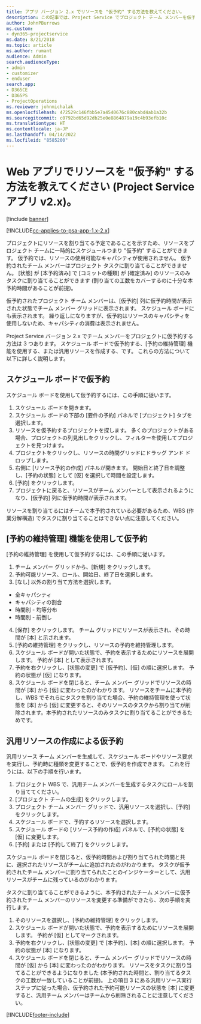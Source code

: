 ```yaml
---
title: アプリ バージョン 2.x でリソースを "仮予約" する方法を教えてください。
description: この記事では、Project Service でプロジェクト チーム メンバーを仮予約する方法を説明します。
author: JohnPBurrows
ms.custom:
- dyn365-projectservice
ms.date: 8/21/2018
ms.topic: article
ms.author: rumant
audience: Admin
search.audienceType:
- admin
- customizer
- enduser
search.app:
- D365CE
- D365PS
- ProjectOperations
ms.reviewer: johnmichalak
ms.openlocfilehash: 472529c146fbb5e7a4540676c880cabd4ab1a32b
ms.sourcegitcommit: c0792bd65d92db25e0e8864879a19c4b93efb10c
ms.translationtype: HT
ms.contentlocale: ja-JP
ms.lasthandoff: 04/14/2022
ms.locfileid: "8585200"
---
```

# <a name="how-do-i-soft-book-resources-in-the-web-app-project-service-app-v2x"></a>Web アプリでリソースを "仮予約" する方法を教えてください (Project Service アプリ v2.x)。

[!include [banner](../includes/psa-now-project-operations.md)]

[!INCLUDE[cc-applies-to-psa-app-1.x-2.x](../includes/cc-applies-to-psa-app-1x-2x.md)]

プロジェクトにリソースを割り当てる予定であることを示すため、リソースをプロジェクト チームに一時的にスケジュールつまり "仮予約" することができます。 仮予約では、リソースの使用可能なキャパシティが使用されません。 仮予約されたチーム メンバーはプロジェクト タスクに割り当てることができません。 [状態] が [本予約済み] で [コミットの種類] が [確定済み] のリソースのみタスクに割り当てることができます (割り当ての工数をカバーするのに十分な本予約時間があることが前提)。

仮予約されたプロジェクト チーム メンバーは、[仮予約] 列に仮予約時間が表示された状態でチーム メンバー グリッドに表示されます。 スケジュール ボードにも表示されます。 繰り返しになりますが、仮予約はリソースのキャパシティを使用しないため、キャパシティの消費は表示されません。

Project Service バージョン 2.x でチーム メンバーをプロジェクトに仮予約する方法は 3 つあります。 スケジュール ボードで仮予約する、[予約の維持管理] 機能を使用する、または汎用リソースを作成する、です。 これらの方法について以下に詳しく説明します。

## <a name="soft-book-with-the-schedule-board"></a>スケジュール ボードで仮予約

スケジュール ボードを使用して仮予約するには、この手順に従います。 
1. スケジュール ボードを開きます。
2. スケジュール ボードの下部の [要件の予約] パネルで [プロジェクト] タブを選択します。
3. リソースを仮予約するプロジェクトを探します。 多くのプロジェクトがある場合、プロジェクトの列見出しをクリックし、フィルターを使用してプロジェクトを見つけます。
4. プロジェクトをクリックし、リソースの時間グリッドにドラッグ アンド ドロップします。
5. 右側に [リソース予約の作成] パネルが開きます。 開始日と終了日を調整し、[予約の状態] として [仮] を選択して時間を設定します。 
6. [予約] をクリックします。
7. プロジェクトに戻ると、リソースがチーム メンバーとして表示されるようになり、[仮予約] 列に仮予約時間が表示されます。

リソースを割り当てるにはチームで本予約されている必要があるため、WBS (作業分解構造) でタスクに割り当てることはできない点に注意してください。

## <a name="soft-book-using-the-maintain-bookings-feature"></a>[予約の維持管理] 機能を使用して仮予約

[予約の維持管理] を使用して仮予約するには、この手順に従います。
1. チーム メンバー グリッドから、[新規] をクリックします。
2. 予約可能リソース、ロール、開始日、終了日を選択します。
3. [なし] 以外の割り当て方法を選択します。
- 全キャパシティ
- キャパシティの割合
- 時間別 - 均等分布
- 時間別 - 前倒し
4. [保存] をクリックします。 チーム グリッドにリソースが表示され、その時間が [本] と示されます。
5. [予約の維持管理] をクリックし、リソースの予約を維持管理します。
6. スケジュール ボードが開いた状態で、予約を表示するためにリソースを展開します。 予約が [本] として表示されます。
7. 予約を右クリックし、[状態の変更] で [仮予約]、[仮] の順に選択します。 予約の状態が [仮] になります。
8. スケジュール ボードを閉じると、チーム メンバー グリッドでリソースの時間が [本] から [仮] に変わったのがわかります。
リソースをチームに本予約し、WBS でそれらにタスクを割り当てた場合、予約の維持管理を使って状態を [本] から [仮] に変更すると、そのリソースのタスクから割り当てが削除されます。本予約されたリソースのみタスクに割り当てることができるためです。

## <a name="soft-book-by-creating-a-generic-resource"></a>汎用リソースの作成による仮予約

汎用リソース チーム メンバーを生成して、スケジュール ボードやリソース要求を実行し、予約時に種類を変更することで、仮予約を作成できます。
これを行うには、以下の手順を行います。

1. プロジェクト WBS で、汎用チーム メンバーを生成するタスクにロールを割り当ててください。
2. [プロジェクト チームの生成] をクリックします。
3. プロジェクト チーム メンバー グリッドで、汎用リソースを選択し、[予約] をクリックします。
4. スケジュール ボードで、予約するリソースを選択します。
5. スケジュール ボードの [リソース予約の作成] パネルで、[予約の状態] を [仮] に変更します。
6. [予約] または [予約して終了] をクリックします。

スケジュール ボードを閉じると、仮予約時間および割り当てられた時間と共に、選択されたリソースがチームに追加されたのがわかります。 タスクが仮予約されたチーム メンバーに割り当てられたことのインジケーターとして、汎用リソースがチームに残っているのがわかります。

タスクに割り当てることができるように、本予約されたチーム メンバーに仮予約されたチーム メンバーのリソースを変更する準備ができたら、次の手順を実行します。

1. そのリソースを選択し、[予約の維持管理] をクリックします。
2. スケジュール ボードが開いた状態で、予約を表示するためにリソースを展開します。 予約が [仮] としてマークされます。
3. 予約を右クリックし、[状態の変更] で [本予約]、[本] の順に選択します。 予約の状態が [本] になります。
4. スケジュール ボードを閉じると、チーム メンバー グリッドでリソースの時間が [仮] から [本] に変わったのがわかります。 リソースをタスクに割り当てることができるようになりました (本予約された時間と、割り当てるタスクの工数が一致していることが前提)。 上の項目 3 にある汎用リソース実行ステップに従った場合、仮予約された予約可能リソースの状態を [本] に変更すると、汎用チーム メンバーはチームから削除されることに注意してください。


[!INCLUDE[footer-include](../includes/footer-banner.md)]
